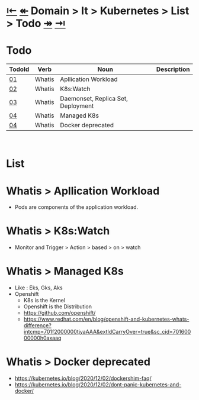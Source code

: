 # [&larrb;][Back_Readme] [&Larr;][Before_Domain] Domain > It > Kubernetes > List > Todo [&Rarr;][Next_Domain]  [&rarrb;][Last_Domain]




# Todo

|TodoId|Verb|Noun|Description|
|--|--|--|--|
|[01](#01)|Whatis|Apllication Workload||
|[02](#02)|Whatis|K8s:Watch||
|[03](#03)|Whatis|Daemonset, Replica Set, Deployment||
|[04](#04)|Whatis|Managed K8s||
|[04](#05)|Whatis|Docker deprecated||
<br>

# List
# <a id="01"></a> Whatis > Apllication Workload
- Pods are components of the application workload. 

# <a id="02"></a> Whatis > K8s:Watch
- Monitor and Trigger > Action > based > on > watch

# <a id="04"></a> Whatis > Managed K8s
- Like : Eks, Gks, Aks
- Openshift
  - K8s is the Kernel
  - Openshift is the Distribution
  - https://github.com/openshift/
  - https://www.redhat.com/en/blog/openshift-and-kubernetes-whats-difference?intcmp=701f2000000tjyaAAA&extIdCarryOver=true&sc_cid=70160000000h0axaaq  


# <a id="05"></a> Whatis > Docker deprecated
- https://kubernetes.io/blog/2020/12/02/dockershim-faq/
- https://kubernetes.io/blog/2020/12/02/dont-panic-kubernetes-and-docker/



[//]: #(Reference)
[Back_Readme]:           ../../epl/howto/readme.md                   (Home > Topic)

[Before_Domain]:         ../../epm/whatis/readme.md                   (Domain.Before > Common)
[Next_Domain]:           ../../epm/tutorial/readme.md               (Domain.Next > Math)
[Last_Domain]:           ../../epi/howto/readme.md               (Domain.Next > Math)
[Repository_Whatis]:       ../epc/whatis/member_whatis     "Whatis > 1 > Topic"

[Math_00_Tuto]:        ../tutorial/math_00_tutorial.md
[Math_01_Tuto]:        ../tutorial/math_01_tutorial.md



